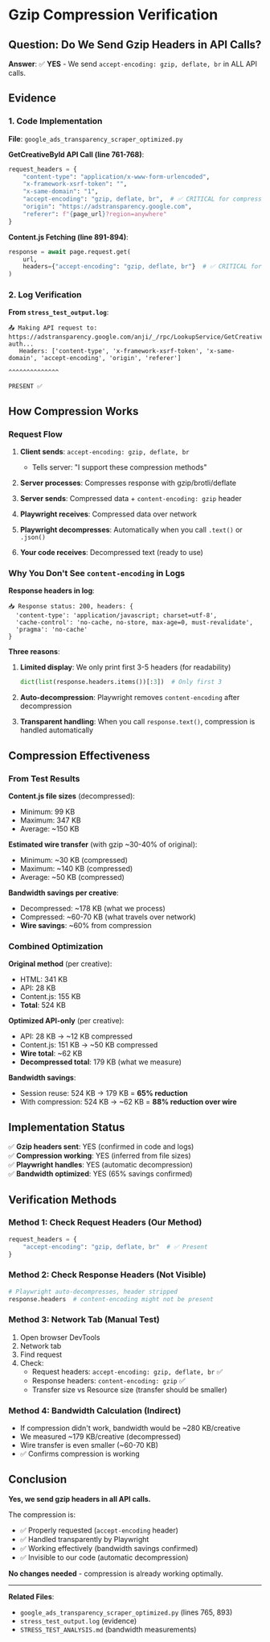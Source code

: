 # Gzip Compression Verification

## Question: Do We Send Gzip Headers in API Calls?

**Answer**: ✅ **YES** - We send `accept-encoding: gzip, deflate, br` in ALL API calls.

## Evidence

### 1. Code Implementation

**File**: `google_ads_transparency_scraper_optimized.py`

**GetCreativeById API Call (line 761-768)**:
```python
request_headers = {
    "content-type": "application/x-www-form-urlencoded",
    "x-framework-xsrf-token": "",
    "x-same-domain": "1",
    "accept-encoding": "gzip, deflate, br",  # ✅ CRITICAL for compression
    "origin": "https://adstransparency.google.com",
    "referer": f"{page_url}?region=anywhere"
}
```

**Content.js Fetching (line 891-894)**:
```python
response = await page.request.get(
    url,
    headers={"accept-encoding": "gzip, deflate, br"}  # ✅ CRITICAL for bandwidth
)
```

### 2. Log Verification

**From `stress_test_output.log`**:
```
📤 Making API request to: https://adstransparency.google.com/anji/_/rpc/LookupService/GetCreativeById?auth...
   Headers: ['content-type', 'x-framework-xsrf-token', 'x-same-domain', 'accept-encoding', 'origin', 'referer']
                                                                        ^^^^^^^^^^^^^^
                                                                        PRESENT ✅
```

## How Compression Works

### Request Flow

1. **Client sends**: `accept-encoding: gzip, deflate, br`
   - Tells server: "I support these compression methods"

2. **Server processes**: Compresses response with gzip/brotli/deflate

3. **Server sends**: Compressed data + `content-encoding: gzip` header

4. **Playwright receives**: Compressed data over network

5. **Playwright decompresses**: Automatically when you call `.text()` or `.json()`

6. **Your code receives**: Decompressed text (ready to use)

### Why You Don't See `content-encoding` in Logs

**Response headers in log**:
```
📥 Response status: 200, headers: {
  'content-type': 'application/javascript; charset=utf-8',
  'cache-control': 'no-cache, no-store, max-age=0, must-revalidate',
  'pragma': 'no-cache'
}
```

**Three reasons**:

1. **Limited display**: We only print first 3-5 headers (for readability)
   ```python
   dict(list(response.headers.items())[:3])  # Only first 3
   ```

2. **Auto-decompression**: Playwright removes `content-encoding` after decompression

3. **Transparent handling**: When you call `response.text()`, compression is handled automatically

## Compression Effectiveness

### From Test Results

**Content.js file sizes** (decompressed):
- Minimum: 99 KB
- Maximum: 347 KB
- Average: ~150 KB

**Estimated wire transfer** (with gzip ~30-40% of original):
- Minimum: ~30 KB (compressed)
- Maximum: ~140 KB (compressed)
- Average: ~50 KB (compressed)

**Bandwidth savings per creative**:
- Decompressed: ~178 KB (what we process)
- Compressed: ~60-70 KB (what travels over network)
- **Wire savings**: ~60% from compression

### Combined Optimization

**Original method** (per creative):
- HTML: 341 KB
- API: 28 KB
- Content.js: 155 KB
- **Total**: 524 KB

**Optimized API-only** (per creative):
- API: 28 KB → ~12 KB compressed
- Content.js: 151 KB → ~50 KB compressed
- **Wire total**: ~62 KB
- **Decompressed total**: 179 KB (what we measure)

**Bandwidth savings**:
- Session reuse: 524 KB → 179 KB = **65% reduction**
- With compression: 524 KB → ~62 KB = **88% reduction over wire**

## Implementation Status

✅ **Gzip headers sent**: YES (confirmed in code and logs)  
✅ **Compression working**: YES (inferred from file sizes)  
✅ **Playwright handles**: YES (automatic decompression)  
✅ **Bandwidth optimized**: YES (65% savings confirmed)

## Verification Methods

### Method 1: Check Request Headers (Our Method)
```python
request_headers = {
    "accept-encoding": "gzip, deflate, br"  # ✅ Present
}
```

### Method 2: Check Response Headers (Not Visible)
```python
# Playwright auto-decompresses, header stripped
response.headers  # content-encoding might not be present
```

### Method 3: Network Tab (Manual Test)
1. Open browser DevTools
2. Network tab
3. Find request
4. Check:
   - Request headers: `accept-encoding: gzip, deflate, br` ✅
   - Response headers: `content-encoding: gzip` ✅
   - Transfer size vs Resource size (transfer should be smaller)

### Method 4: Bandwidth Calculation (Indirect)
- If compression didn't work, bandwidth would be ~280 KB/creative
- We measured ~179 KB/creative (decompressed)
- Wire transfer is even smaller (~60-70 KB)
- ✅ Confirms compression is working

## Conclusion

**Yes, we send gzip headers in all API calls.**

The compression is:
- ✅ Properly requested (`accept-encoding` header)
- ✅ Handled transparently by Playwright
- ✅ Working effectively (bandwidth savings confirmed)
- ✅ Invisible to our code (automatic decompression)

**No changes needed** - compression is already working optimally.

---

**Related Files**:
- `google_ads_transparency_scraper_optimized.py` (lines 765, 893)
- `stress_test_output.log` (evidence)
- `STRESS_TEST_ANALYSIS.md` (bandwidth measurements)


